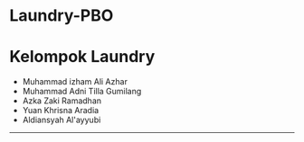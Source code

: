 # Laundry-PBO

# Kelompok Laundry
 - Muhammad izham Ali Azhar
 - Muhammad Adni Tilla Gumilang
 - Azka Zaki Ramadhan
 - Yuan Khrisna Aradia
 - Aldiansyah Al'ayyubi
---